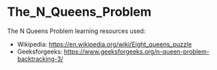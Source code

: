 # The_N_Queens_Problem



The N Queens Problem learning resources used:
* Wikipedia: https://en.wikipedia.org/wiki/Eight_queens_puzzle
* Geeksforgeeks: https://www.geeksforgeeks.org/n-queen-problem-backtracking-3/
